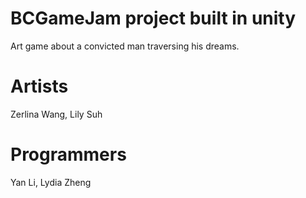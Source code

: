 # BCGameJam project built in unity
Art game about a convicted man traversing his dreams.

# Artists
Zerlina Wang, Lily Suh

# Programmers
Yan Li, Lydia Zheng
